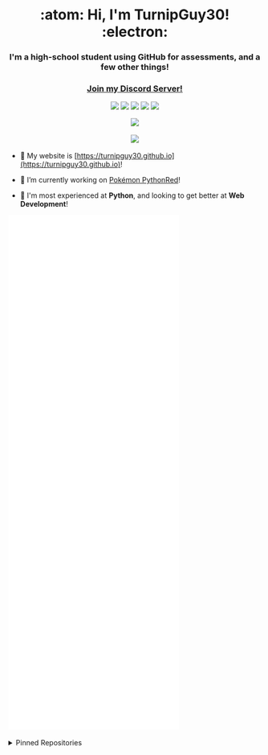 <h1 align="center">:atom: Hi, I'm TurnipGuy30! :electron:</h1>
<h3 align="center">I'm a high-school student using GitHub for assessments, and a few other things!</h3>

<h3 align="center"><a href="https://dsc.gg/xpv">Join my Discord Server!</a></h3>

<p align="center">
	<a href="https://github.com/TurnipGuy30"><img src="https://gpvc.arturio.dev/TurnipGuy30"></a> <!--Profile views-->
	<a href=”https://github.com/TurnipGuy30”><img src=”https://img.shields.io/github/stars/TurnipGuy30”></a> <!--Stars-->
	<a href="mailto:ba004629@bac.qld.edu.au"><img src="https://img.shields.io/badge/Ask%20me-anything-1abc9c.svg"></a> <!--Ask me anything-->
	<a href="https://github.com/Valensce"><img src="https://img.shields.io/badge/Shoutout%20to-Valensce-purple"></a> <!--Shoutout-->
	<a href="https://wakatime.com/@580a86f3-d10f-4415-ac5c-b9a0b252a2fb"><img src="https://wakatime.com/badge/user/580a86f3-d10f-4415-ac5c-b9a0b252a2fb.svg"></a> <!--Wakatime-->
</p>

<p align="center">
	<!--<a href="https://github.com/TurnipGuy30/TurnipGuy30/actions/workflows/checkout.yml"><img src="https://github.com/TurnipGuy30/TurnipGuy30/actions/workflows/checkout.yml/badge.svg?branch=main"></a> --><!--Checkout-->
	<a href="https://github.com/TurnipGuy30/TurnipGuy30/actions/workflows/metrics.yml"><img src="https://github.com/TurnipGuy30/TurnipGuy30/actions/workflows/metrics.yml/badge.svg?branch=main"></a> <!--Metrics-->
</p>

<p align="center">
	<a href="https://github.com/ryo-ma/github-profile-trophy"><img src="https://hacked-github-stat-trophies-all-unlocked.vercel.app/?username=TurnipGuy30&theme=dracula&no-frame=true&column=11"></a>
</p>

- 💬 My website is [https://turnipguy30.github.io](https://turnipguy30.github.io)!

- 🔭 I’m currently working on [Pokémon PythonRed](https://github.com/Pokemon-PythonRed)!

- 🥇 I'm most experienced at **Python**, and looking to get better at **Web Development**!

<p>
	<img src="https://github.com/TurnipGuy30/TurnipGuy30/blob/main/github-metrics.svg">
</p>

<details><summary>Pinned Repositories</summary>
<br>
<p>
	<a href="https://github.com/Pokemon-PythonRed/Pokemon-PythonRed"><img src="https://github-readme-stats.vercel.app/api/pin/?username=Pokemon-PythonRed&repo=Pokemon-PythonRed&theme=tokyonight&show_owner=false" width="400" height="150"></a>
	<a href="https://github.com/TurnipGuy30/Prado"><img src="https://github-readme-stats.vercel.app/api/pin/?username=TurnipGuy30&repo=Prado&theme=tokyonight&show_owner=true" width="400" height="150"></a>
	<a href="https://github.com/TurnipGuy30/Hello-World"><img src="https://github-readme-stats.vercel.app/api/pin/?username=TurnipGuy30&repo=Hello-World&theme=tokyonight&show_owner=true" width="400" height="150"></a>
	<a href="https://github.com/TurnipGuy30/Celebi"><img src="https://github-readme-stats.vercel.app/api/pin/?username=TurnipGuy30&repo=Celebi&theme=tokyonight&show_owner=true" width="400" height="150"></a>
</p>
</details>
